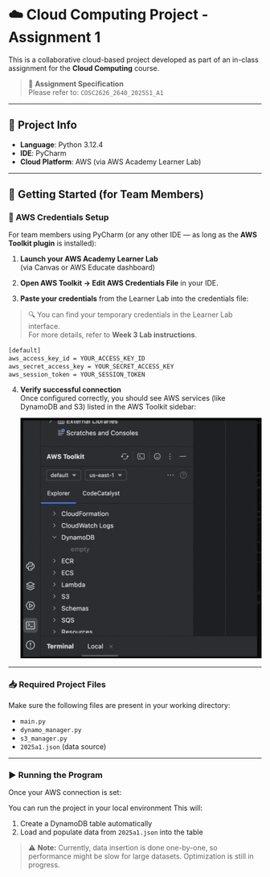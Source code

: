 # ☁️ Cloud Computing Project - Assignment 1

This is a collaborative cloud-based project developed as part of an in-class assignment for the **Cloud Computing** course.

> 📄 **Assignment Specification**  
Please refer to: `COSC2626_2640_2025S1_A1`

---

## 📌 Project Info

- **Language**: Python 3.12.4  
- **IDE**: PyCharm  
- **Cloud Platform**: AWS (via AWS Academy Learner Lab)

---

## 🚀 Getting Started (for Team Members)

### 🔐 AWS Credentials Setup

For team members using PyCharm (or any other IDE — as long as the **AWS Toolkit plugin** is installed):

1. **Launch your AWS Academy Learner Lab**  
   (via Canvas or AWS Educate dashboard)

2. **Open AWS Toolkit → Edit AWS Credentials File** in your IDE.

3. **Paste your credentials** from the Learner Lab into the credentials file:

> 🔍 You can find your temporary credentials in the Learner Lab interface.  
> For more details, refer to **Week 3 Lab instructions**.

<pre><code>[default]
aws_access_key_id = YOUR_ACCESS_KEY_ID
aws_secret_access_key = YOUR_SECRET_ACCESS_KEY
aws_session_token = YOUR_SESSION_TOKEN
</code></pre>

4. **Verify successful connection**  
   Once configured correctly, you should see AWS services (like DynamoDB and S3) listed in the AWS Toolkit sidebar:

   ![AWS Toolkit Screenshot](images/readme_aws_toolkit_example.png)

---

### 📥 Required Project Files

Make sure the following files are present in your working directory:

- `main.py`
- `dynamo_manager.py`
- `s3_manager.py`
- `2025a1.json` (data source)

---

### ▶️ Running the Program

Once your AWS connection is set:

You can run the project in your local environment
This will:

1. Create a DynamoDB table automatically  
2. Load and populate data from `2025a1.json` into the table  

> ⚠️ **Note:** Currently, data insertion is done one-by-one, so performance might be slow for large datasets. Optimization is still in progress.

